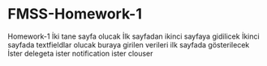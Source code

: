 # FMSS-Homework-1
Homework-1
İki tane sayfa olucak
İlk sayfadan ikinci sayfaya gidilicek
İkinci sayfada textfieldlar olucak buraya girilen verileri ilk sayfada gösterilecek
İster delegeta ister notification ister clouser
